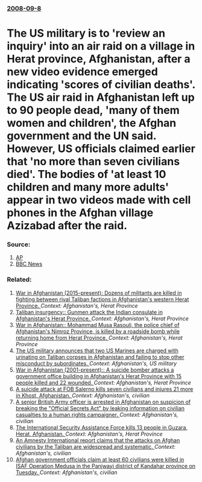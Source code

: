 ### [2008-09-8](/news/2008/09/8/index.md)

#  The US military is to 'review an inquiry' into an air raid on a village in Herat province, Afghanistan, after a new video evidence emerged indicating 'scores of civilian deaths'. The US air raid in Afghanistan left up to 90 people dead, 'many of them women and children', the Afghan government and the UN said. However, US officials claimed earlier that 'no more than seven civilians died'. The bodies of 'at least 10 children and many more adults' appear in two videos made with cell phones in the Afghan village Azizabad after the raid. 




### Source:

1. [AP](http://hosted.ap.org/dynamic/stories/A/AFGHAN_CIVILIAN_DEATHS?SITE=VASTR&SECTION=HOME&TEMPLATE=DEFAULT)
2. [BBC News](http://news.bbc.co.uk/2/hi/south_asia/7603969.stm)

### Related:

1. [War in Afghanistan (2015-present): Dozens of militants are killed in fighting between rival Taliban factions in Afghanistan's western Herat Province. ](/news/2016/03/10/war-in-afghanistan-2015-present-dozens-of-militants-are-killed-in-fighting-between-rival-taliban-factions-in-afghanistan-s-western-hera.md) _Context: Afghanistan's, Herat Province_
2. [Taliban insurgency:: Gunmen attack the Indian consulate in Afghanistan's Herat Province. ](/news/2014/05/23/taliban-insurgency-gunmen-attack-the-indian-consulate-in-afghanistan-s-herat-province.md) _Context: Afghanistan's, Herat Province_
3. [War in Afghanistan:: Mohammad Musa Rasouli, the police chief of Afghanistan's Nimroz Province, is killed by a roadside bomb while returning home from Herat Province. ](/news/2012/12/10/war-in-afghanistan-mohammad-musa-rasouli-the-police-chief-of-afghanistan-s-nimroz-province-is-killed-by-a-roadside-bomb-while-returning.md) _Context: Afghanistan's, Herat Province_
4. [The US military announces that two US Marines are charged with urinating on Taliban corpses in Afghanistan and failing to stop other misconduct by subordinates. ](/news/2012/09/24/the-us-military-announces-that-two-us-marines-are-charged-with-urinating-on-taliban-corpses-in-afghanistan-and-failing-to-stop-other-miscond.md) _Context: Afghanistan's, US military_
5. [War in Afghanistan (2001-present):: A suicide bomber attacks a government office building in Afghanistan's Herat Province with 15 people killed and 22 wounded. ](/news/2012/04/10/war-in-afghanistan-2001-present-a-suicide-bomber-attacks-a-government-office-building-in-afghanistan-s-herat-province-with-15-people-k.md) _Context: Afghanistan's, Herat Province_
6. [ A suicide attack at FOB Salerno kills seven civilians and injures 21 more in Khost, Afghanistan. ](/news/2009/05/13/a-suicide-attack-at-fob-salerno-kills-seven-civilians-and-injures-21-more-in-khost-afghanistan.md) _Context: Afghanistan's, civilian_
7. [ A senior British Army officer is arrested in Afghanistan on suspicion of breaking the "Official Secrets Act" by leaking information on civilian casualties to a human rights campaigner. ](/news/2009/02/4/a-senior-british-army-officer-is-arrested-in-afghanistan-on-suspicion-of-breaking-the-official-secrets-act-by-leaking-information-on-civi.md) _Context: Afghanistan's, civilian_
8. [ The International Security Assistance Force kills 13 people in Guzara, Herat, Afghanistan. ](/news/2009/02/21/the-international-security-assistance-force-kills-13-people-in-guzara-herat-afghanistan.md) _Context: Afghanistan's, Herat Province_
9. [ An Amnesty International report claims that the attacks on Afghan civilians by the Taliban are widespread and systematic. ](/news/2007/04/19/an-amnesty-international-report-claims-that-the-attacks-on-afghan-civilians-by-the-taliban-are-widespread-and-systematic.md) _Context: Afghanistan's, civilian_
10. [ Afghan government officials claim at least 60 civilians were killed in ISAF Operation Medusa in the Panjwayi district of Kandahar province on Tuesday. ](/news/2006/10/26/afghan-government-officials-claim-at-least-60-civilians-were-killed-in-isaf-operation-medusa-in-the-panjwayi-district-of-kandahar-province.md) _Context: Afghanistan's, civilian_
